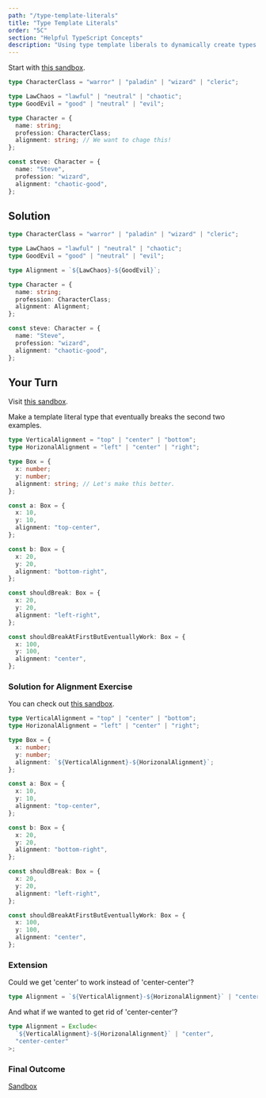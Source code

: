 ```yaml
---
path: "/type-template-literals"
title: "Type Template Literals"
order: "5C"
section: "Helpful TypeScript Concepts"
description: "Using type template liberals to dynamically create types."
---
```


Start with [this sandbox](https://www.typescriptlang.org/play?jsx=1&ssl=14&ssc=1&pln=15&pc=1#code/C4TwDgpgBAwgFgQwE4IMbAkmAbBBnPKAXigHIB3ZJAeyVKgB8ywFcATASwDt6mKOAXsja8yqbJg6pSAbgBQc0JCgAZBOXgJqhEqVzkAZgFdso0lwhHgKU4zGJqwKbMXhoAcWrU2AUQBuHNjEZADmXiJ25pbWrGYQAabyrsqaKOiYwQDeclBQXAgAthAAXFB41twh8rlgNAYQBBzUXKWpaBhYuATVUKwcIVxFXMCl5UiVMlAA9FNQAOrQlMNQwNRQqIgh0MBwHHgAhHIAvgqozeVlGH4lsIhpHVk5eYU3pADKVxCkADRPtdT1RrNUr8IRIES-XJ9AZDEb2LROVAAWjC3h+xxkQA).

```ts
type CharacterClass = "warror" | "paladin" | "wizard" | "cleric";

type LawChaos = "lawful" | "neutral" | "chaotic";
type GoodEvil = "good" | "neutral" | "evil";

type Character = {
  name: string;
  profession: CharacterClass;
  alignment: string; // We want to chage this!
};

const steve: Character = {
  name: "Steve",
  profession: "wizard",
  alignment: "chaotic-good",
};
```

## Solution

```ts
type CharacterClass = "warror" | "paladin" | "wizard" | "cleric";

type LawChaos = "lawful" | "neutral" | "chaotic";
type GoodEvil = "good" | "neutral" | "evil";

type Alignment = `${LawChaos}-${GoodEvil}`;

type Character = {
  name: string;
  profession: CharacterClass;
  alignment: Alignment;
};

const steve: Character = {
  name: "Steve",
  profession: "wizard",
  alignment: "chaotic-good",
};
```

## Your Turn

Visit [this sandbox](https://www.typescriptlang.org/play?jsx=1&ssl=30&ssc=1&pln=31&pc=1#code/C4TwDgpgBAahBOwCWBjAhgGwIIaQcwDsBbCA4KAXigHJgB7MaqAHxpVOASdeoCM7g9ItQDcAKFCQoACTrwkALzoFMOfMQ6UaGCADNg3Nhy4sa8vAAsD4ieGgAhOgA8tAbzFQoTgFxQCAVyJeBHFPEF8AoJCPKEx1EjJfAGdgeQI8ESgAeiyoABkIAySoIjQAa2hgCyRi4MEEADoxAF8bFGUU2N9HFyp3Tx8oAEYABgAaGPDh8Zi4wgTgX1oGAFp2Mi4J1rExdoJO3m7nNxjBgCYZsN8Lic85jUSafkE6IhXzK2otto7yJIs6P4MAATezwCDlI69KD9LzXS5QKY3Wa4eYcJY6fTvfCfb47Padf6AkFgiFlLDAABiSHgKXs-mAAFEAG4cfyYDAgADqcjKUJOA18owRU2Ft1iqIeiyMG3gXxaIiAA).

Make a template literal type that eventually breaks the second two examples.

```ts
type VerticalAlignment = "top" | "center" | "bottom";
type HorizonalAlignment = "left" | "center" | "right";

type Box = {
  x: number;
  y: number;
  alignment: string; // Let's make this better.
};

const a: Box = {
  x: 10,
  y: 10,
  alignment: "top-center",
};

const b: Box = {
  x: 20,
  y: 20,
  alignment: "bottom-right",
};

const shouldBreak: Box = {
  x: 20,
  y: 20,
  alignment: "left-right",
};

const shouldBreakAtFirstButEventuallyWork: Box = {
  x: 100,
  y: 100,
  alignment: "center",
};
```

### Solution for Alignment Exercise

You can check out [this sandbox](https://www.typescriptlang.org/play?jsx=1#code/C4TwDgpgBAahBOwCWBjAhgGwIIaQcwDsBbCA4KAXigHJgB7MaqAHxpVOASdeoCM7g9ItQDcAKFCQoACTrwkALzoFMOfMQ6UaGCADNg3Nhy4sa8vAAsD4ieGgAhOgA8tAbzFQoTgFxQCAVyJeBHFPEF8AoJCPKEx1EjJfAAMAElc4RFRVXEIE4ABfAFo02XklFWwcjTJ8pPF8mxRlAGdyNF9HFyp3Tx8oAEYABgAaGPCBkZi43I5fWgZC9jIuUYaxMSaCVqheDuc3GL6AJkmw3xPRz2nq4Dn+QToiQvMralXGlvJmizp-DAATezwCBoADWey6UB6XnOpyg4wuUyqeTmOn0z3wr3e60222+vwBQJBoKwwAAYkh4K17P5gABRABuHH8mAwIAA6nJwVBOgder4hnDxoLLrFkbMjMt4G8xA0gA).

```ts
type VerticalAlignment = "top" | "center" | "bottom";
type HorizonalAlignment = "left" | "center" | "right";

type Box = {
  x: number;
  y: number;
  alignment: `${VerticalAlignment}-${HorizonalAlignment}`;
};

const a: Box = {
  x: 10,
  y: 10,
  alignment: "top-center",
};

const b: Box = {
  x: 20,
  y: 20,
  alignment: "bottom-right",
};

const shouldBreak: Box = {
  x: 20,
  y: 20,
  alignment: "left-right",
};

const shouldBreakAtFirstButEventuallyWork: Box = {
  x: 100,
  y: 100,
  alignment: "center",
};
```

### Extension

Could we get 'center' to work instead of 'center-center'?

```ts
type Alignment = `${VerticalAlignment}-${HorizonalAlignment}` | "center";
```

And what if we wanted to get rid of 'center-center'?

```ts
type Alignment = Exclude<
  `${VerticalAlignment}-${HorizonalAlignment}` | "center",
  "center-center"
>;
```

### Final Outcome

[Sandbox](https://www.typescriptlang.org/play?jsx=1&ssl=4&ssc=1&pln=6&pc=1#code/C4TwDgpgBAahBOwCWBjAhgGwIIaQcwDsBbCA4KAXigHJgB7MaqAHxpVOASdeoCM7g9ItQDcAKFCQoACTrwkALzoFMOfMQ6UaGCADNg3Nhy4sa8vAAsD4ieGhrCJMloCiADxQYArgBMIAHgADABIAbzhEVFVcRw4AXwBaMNl5JRVsGI0yOMDTanYyLgAaI0L4BILOeGoAPhtJaAAhOjctULEoKDcALigCLyJeBHFOkF7+weGOqEx1J2BehyzgcTibFGUAZ3I0XubWqnbOnqgARgAGIumxs8vp2diyXtoGCuNqq7WxMQ2CbaheHsWm1picAEx3Ua9CFXToPZbPfiCOhEBLmKzUT7rLbkTYWOheDA+RrwCBoADWQIOUCOXWhkKgNxh90y82elQQbzKmLEXx+OKgeIJRJJZPJWGAADEkPBto0vMAXAA3DheTAYEAAdTklKg+xBx16FwZN2NsJmrI47PePLWQA)
